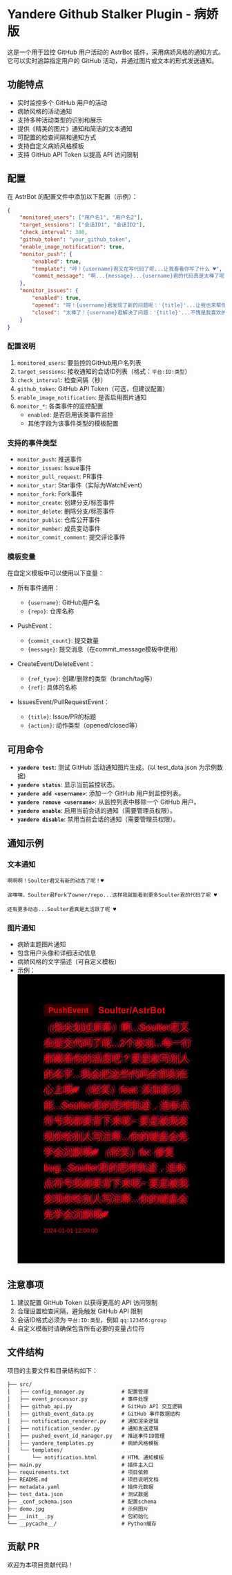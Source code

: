 # Yandere Github Stalker Plugin - 病娇版

这是一个用于监控 GitHub 用户活动的 AstrBot 插件，采用病娇风格的通知方式。它可以实时追踪指定用户的 GitHub 活动，并通过图片或文本的形式发送通知。

## 功能特点

- 实时监控多个 GitHub 用户的活动
- 病娇风格的活动通知
- 支持多种活动类型的识别和展示
- 提供《精美的图片》通知和简洁的文本通知
- 可配置的检查间隔和通知方式
- 支持自定义病娇风格模板
- 支持 GitHub API Token 以提高 API 访问限制


## 配置

在 AstrBot 的配置文件中添加以下配置（示例）：

```json
{
    "monitored_users": ["用户名1", "用户名2"],
    "target_sessions": ["会话ID1", "会话ID2"],
    "check_interval": 300,
    "github_token": "your_github_token",
    "enable_image_notification": true,
    "monitor_push": {
        "enabled": true,
        "template": "哼！{username}君又在写代码了呢...让我看看你写了什么 ♥",
        "commit_message": "啊...{message}...{username}君的代码真是太棒了呢 ♥"
    },
    "monitor_issues": {
        "enabled": true,
        "opened": "呀！{username}君发现了新的问题呢：'{title}'...让我也来帮你解决吧 ♥",
        "closed": "太棒了！{username}君解决了问题：'{title}'...不愧是我喜欢的人呢 ♥"
    }
}
```

### 配置说明

1. `monitored_users`: 要监控的GitHub用户名列表
2. `target_sessions`: 接收通知的会话ID列表（格式：`平台:ID:类型`）
3. `check_interval`: 检查间隔（秒）
4. `github_token`: GitHub API Token（可选，但建议配置）
5. `enable_image_notification`: 是否启用图片通知
6. `monitor_*`: 各类事件的监控配置
   - `enabled`: 是否启用该类事件监控
   - 其他字段为该事件类型的模板配置

### 支持的事件类型

- `monitor_push`: 推送事件
- `monitor_issues`: Issue事件
- `monitor_pull_request`: PR事件
- `monitor_star`: Star事件（实际为WatchEvent）
- `monitor_fork`: Fork事件
- `monitor_create`: 创建分支/标签事件
- `monitor_delete`: 删除分支/标签事件
- `monitor_public`: 仓库公开事件
- `monitor_member`: 成员变动事件
- `monitor_commit_comment`: 提交评论事件

### 模板变量

在自定义模板中可以使用以下变量：

- 所有事件通用：
  - `{username}`: GitHub用户名
  - `{repo}`: 仓库名称

- PushEvent：
  - `{commit_count}`: 提交数量
  - `{message}`: 提交消息（在commit_message模板中使用）

- CreateEvent/DeleteEvent：
  - `{ref_type}`: 创建/删除的类型（branch/tag等）
  - `{ref}`: 具体的名称

- IssuesEvent/PullRequestEvent：
  - `{title}`: Issue/PR的标题
  - `{action}`: 动作类型（opened/closed等）

## 可用命令

- **`yandere test`**: 测试 GitHub 活动通知图片生成。(以 test_data.json 为示例数据)
- **`yandere status`**: 显示当前监控状态。
- **`yandere add <username>`**: 添加一个 GitHub 用户到监控列表。
- **`yandere remove <username>`**: 从监控列表中移除一个 GitHub 用户。
- **`yandere enable`**: 启用当前会话的通知（需要管理员权限）。
- **`yandere disable`**: 禁用当前会话的通知（需要管理员权限）。

## 通知示例

### 文本通知
```
啊啊啊！Soulter君又有新的动态了呢！♥

诶嘿嘿，Soulter君Fork了owner/repo...这样我就能看到更多Soulter君的代码了呢 ♥

还有更多动态...Soulter君真是太活跃了呢 ♥
```

### 图片通知
- 病娇主题图片通知
- 包含用户头像和详细活动信息
- 病娇风格的文字描述（可自定义模板）
- 示例：
![Soulter 动态](./demo.jpg)

## 注意事项

1. 建议配置 GitHub Token 以获得更高的 API 访问限制
2. 合理设置检查间隔，避免触发 GitHub API 限制
3. 会话ID格式必须为 `平台:ID:类型`，例如 `qq:123456:group`
4. 自定义模板时请确保包含所有必要的变量占位符

## 文件结构

项目的主要文件和目录结构如下：

```
├── src/
│   ├── config_manager.py            # 配置管理
│   ├── event_processor.py           # 事件处理
│   ├── github_api.py                # GitHub API 交互逻辑
│   ├── github_event_data.py         # GitHub 事件数据结构
│   ├── notification_renderer.py     # 通知渲染逻辑
│   ├── notification_sender.py       # 通知发送逻辑
│   ├── pushed_event_id_manager.py   # 推送事件ID管理
│   ├── yandere_templates.py         # 病娇风格模板
│   └── templates/
│       └── notification.html        # HTML 通知模板
├── main.py                          # 插件主入口
├── requirements.txt                 # 项目依赖
├── README.md                        # 项目说明文档
├── metadata.yaml                    # 插件元数据
├── test_data.json                   # 测试数据
├── _conf_schema.json                # 配置schema
├── demo.jpg                         # 示例图片
├── __init__.py                      # 包初始化
└── __pycache__/                     # Python缓存
```


## 贡献 PR

欢迎为本项目贡献代码！

